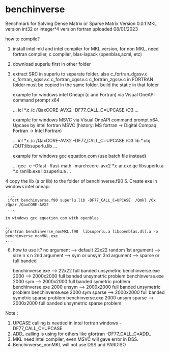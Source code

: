 # benchinverse
Benchmark for Solving Dense Matrix or Sparse Matrix
Version 0.0.1 MKL version int32 or integer*4 version fortran
uploaded 08/01/2023

how to compile?
1. install intel mkl and intel compiler for MKL version, for non MKL, need fortran compiler, c compiler, blas-lapack (openblas,acml, etc)
2. download superlu first in  other  folder
3. extract SRC in superlu to separate folder.  also c_fortran_dgssv.c  c_fortran_sgssv.c  c_fortran_cgssv.c  c_fortran_zgssv.c 
   in FORTRAN folder must be copied in the same folder. 
   build the static in that folder
    
    example for windows intel Oneapi (c and Fortran) via Visual OneAPI command prompt x64
    
    ...
    icl *.c /c  /QaxCORE-AVX2 -DF77_CALL_C=UPCASE /O3
    ...
    
    example for windows MSVC via Visual OneAPI command prompt x64. Upcase by intel fortran MSVC (history: MS fortran -> Digital Compaq Fortran -> Intel Fortran) 
    
    ...
    icl *.c /c  /QaxCORE-AVX2 -DF77_CALL_C=UPCASE /O3
    lib *.obj /OUT:libsuperlu.lib 
    ...
    
    example for windows gcc equation.com (use batch file instead)
    
    ...
    gcc -c -Ofast -ffast-math -march:core-avx2 *.c
    ar.exe qc libsuperlu.a  *.o
    ranlib.exe libsuperlu.a
    ...
    
4   copy the lib (a or lib) to the folder of benchinverse.f90 
5.  Create exe
     in windows intel oneapi
     
     ...
     ifort benchinverse.f90 superlu.lib -DF77_CALL_C=UPCASE  /Qmkl /Ox /Qpar /QaxCORE-AVX2  
     ...

    in windows gcc equation.com with openblas
    
    ...
    gfortran benchinverse_nonMKL.f90  libsuperlu.a libopenblas.dll.a -o benchinverse_nonMKL.exe
    ...

6. how to use it?
    no argument --> default 22x22 random 
    1st argument --> size n x n
    2nd argument  -->  sym or unsym
    3rd argument  -->  sparse or full banded

    benchinverse.exe           --> 22x22 full banded unsymetric
    benchinverse.exe 2000  --> 2000x2000 full banded unsymetric problem
    benchinverse.exe 2000  sym --> 2000x2000 full banded symetric problem
    benchinverse.exe 2000  unsym --> 2000x2000 full banded unsymetric problem
    benchinverse.exe 2000  sym  sparse --> 2000x2000 full banded symetric sparse problem
    benchinverse.exe 2000  unsym  sparse --> 2000x2000 full banded unsymetric sparse problem

Note : 
1. UPCASE calling is needed in intel fortran windows -DF77_CALL_C=UPCASE
 2. ADD_ calling is using for others like gfortran -DF77_CALL_C=ADD_
 3. MKL need Intel compiler, even MSVC will gave error in DSS.
 4. Benchinverse_nonMKL will not use DSS and PARDISO
